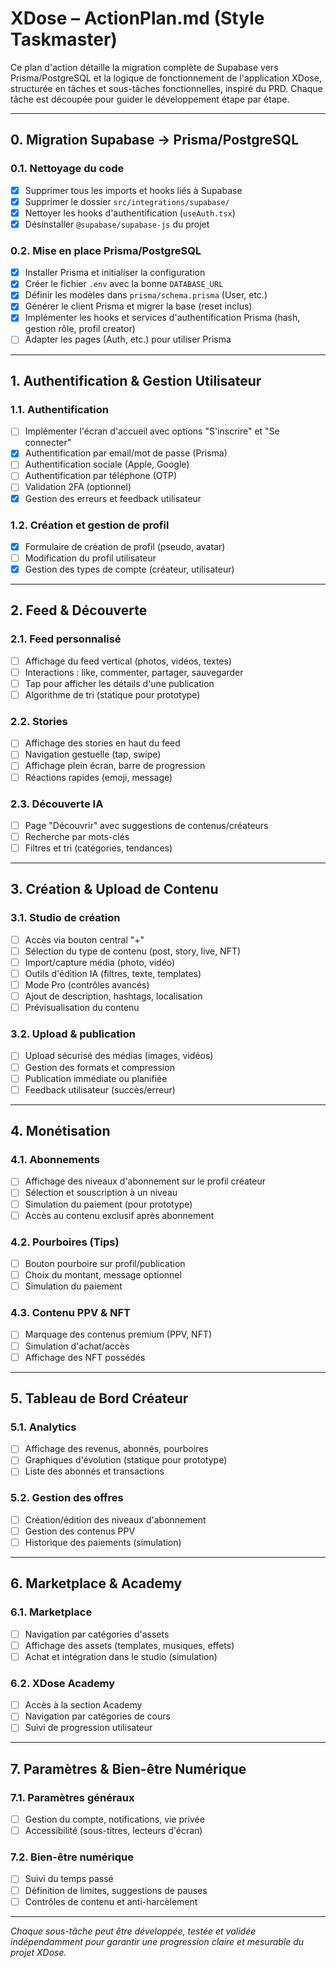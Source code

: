 # XDose – ActionPlan.md (Style Taskmaster)

Ce plan d'action détaille la migration complète de Supabase vers Prisma/PostgreSQL et la logique de fonctionnement de l'application XDose, structurée en tâches et sous-tâches fonctionnelles, inspiré du PRD. Chaque tâche est découpée pour guider le développement étape par étape.

---

## 0. Migration Supabase → Prisma/PostgreSQL

### 0.1. Nettoyage du code
- [x] Supprimer tous les imports et hooks liés à Supabase
- [x] Supprimer le dossier `src/integrations/supabase/`
- [x] Nettoyer les hooks d'authentification (`useAuth.tsx`)
- [x] Désinstaller `@supabase/supabase-js` du projet

### 0.2. Mise en place Prisma/PostgreSQL
- [x] Installer Prisma et initialiser la configuration
- [x] Créer le fichier `.env` avec la bonne `DATABASE_URL`
- [x] Définir les modèles dans `prisma/schema.prisma` (User, etc.)
- [x] Générer le client Prisma et migrer la base (reset inclus)
- [x] Implémenter les hooks et services d'authentification Prisma (hash, gestion rôle, profil creator)
- [ ] Adapter les pages (Auth, etc.) pour utiliser Prisma

---

## 1. Authentification & Gestion Utilisateur

### 1.1. Authentification
- [ ] Implémenter l'écran d'accueil avec options "S'inscrire" et "Se connecter"
- [x] Authentification par email/mot de passe (Prisma)
- [ ] Authentification sociale (Apple, Google)
- [ ] Authentification par téléphone (OTP)
- [ ] Validation 2FA (optionnel)
- [x] Gestion des erreurs et feedback utilisateur

### 1.2. Création et gestion de profil
- [x] Formulaire de création de profil (pseudo, avatar)
- [ ] Modification du profil utilisateur
- [x] Gestion des types de compte (créateur, utilisateur)

---

## 2. Feed & Découverte

### 2.1. Feed personnalisé
- [ ] Affichage du feed vertical (photos, vidéos, textes)
- [ ] Interactions : like, commenter, partager, sauvegarder
- [ ] Tap pour afficher les détails d'une publication
- [ ] Algorithme de tri (statique pour prototype)

### 2.2. Stories
- [ ] Affichage des stories en haut du feed
- [ ] Navigation gestuelle (tap, swipe)
- [ ] Affichage plein écran, barre de progression
- [ ] Réactions rapides (emoji, message)

### 2.3. Découverte IA
- [ ] Page "Découvrir" avec suggestions de contenus/créateurs
- [ ] Recherche par mots-clés
- [ ] Filtres et tri (catégories, tendances)

---

## 3. Création & Upload de Contenu

### 3.1. Studio de création
- [ ] Accès via bouton central "+"
- [ ] Sélection du type de contenu (post, story, live, NFT)
- [ ] Import/capture média (photo, vidéo)
- [ ] Outils d'édition IA (filtres, texte, templates)
- [ ] Mode Pro (contrôles avancés)
- [ ] Ajout de description, hashtags, localisation
- [ ] Prévisualisation du contenu

### 3.2. Upload & publication
- [ ] Upload sécurisé des médias (images, vidéos)
- [ ] Gestion des formats et compression
- [ ] Publication immédiate ou planifiée
- [ ] Feedback utilisateur (succès/erreur)

---

## 4. Monétisation

### 4.1. Abonnements
- [ ] Affichage des niveaux d'abonnement sur le profil créateur
- [ ] Sélection et souscription à un niveau
- [ ] Simulation du paiement (pour prototype)
- [ ] Accès au contenu exclusif après abonnement

### 4.2. Pourboires (Tips)
- [ ] Bouton pourboire sur profil/publication
- [ ] Choix du montant, message optionnel
- [ ] Simulation du paiement

### 4.3. Contenu PPV & NFT
- [ ] Marquage des contenus premium (PPV, NFT)
- [ ] Simulation d'achat/accès
- [ ] Affichage des NFT possédés

---

## 5. Tableau de Bord Créateur

### 5.1. Analytics
- [ ] Affichage des revenus, abonnés, pourboires
- [ ] Graphiques d'évolution (statique pour prototype)
- [ ] Liste des abonnés et transactions

### 5.2. Gestion des offres
- [ ] Création/édition des niveaux d'abonnement
- [ ] Gestion des contenus PPV
- [ ] Historique des paiements (simulation)

---

## 6. Marketplace & Academy

### 6.1. Marketplace
- [ ] Navigation par catégories d'assets
- [ ] Affichage des assets (templates, musiques, effets)
- [ ] Achat et intégration dans le studio (simulation)

### 6.2. XDose Academy
- [ ] Accès à la section Academy
- [ ] Navigation par catégories de cours
- [ ] Suivi de progression utilisateur

---

## 7. Paramètres & Bien-être Numérique

### 7.1. Paramètres généraux
- [ ] Gestion du compte, notifications, vie privée
- [ ] Accessibilité (sous-titres, lecteurs d'écran)

### 7.2. Bien-être numérique
- [ ] Suivi du temps passé
- [ ] Définition de limites, suggestions de pauses
- [ ] Contrôles de contenu et anti-harcèlement

---

*Chaque sous-tâche peut être développée, testée et validée indépendamment pour garantir une progression claire et mesurable du projet XDose.*
